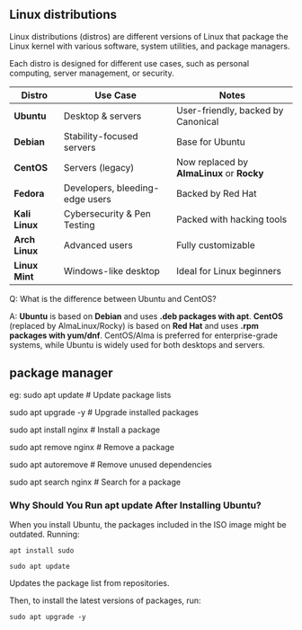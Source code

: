 ## Linux distributions
Linux distributions (distros) are different versions of Linux that package the Linux kernel with various software, system utilities, and package managers.

Each distro is designed for different use cases, such as personal computing, server management, or security.

| Distro         | Use Case                        | Notes                                      |
| -------------- | ------------------------------- | ------------------------------------------ |
| **Ubuntu**     | Desktop & servers               | User-friendly, backed by Canonical         |
| **Debian**     | Stability-focused servers       | Base for Ubuntu                            |
| **CentOS**     | Servers (legacy)                | Now replaced by **AlmaLinux** or **Rocky** |
| **Fedora**     | Developers, bleeding-edge users | Backed by Red Hat                          |
| **Kali Linux** | Cybersecurity & Pen Testing     | Packed with hacking tools                  |
| **Arch Linux** | Advanced users                  | Fully customizable                         |
| **Linux Mint** | Windows-like desktop            | Ideal for Linux beginners                  |


Q: What is the difference between Ubuntu and CentOS?

A: **Ubuntu** is based on **Debian** and uses **.deb packages with apt**. **CentOS** (replaced by AlmaLinux/Rocky) is based on **Red Hat** and uses **.rpm packages with yum/dnf**. CentOS/Alma is preferred for enterprise-grade systems, while Ubuntu is widely used for both desktops and servers.

## package manager 

eg: 
sudo apt update         # Update package lists

sudo apt upgrade -y     # Upgrade installed packages

sudo apt install nginx  # Install a package

sudo apt remove nginx   # Remove a package

sudo apt autoremove     # Remove unused dependencies

sudo apt search nginx   # Search for a package


### Why Should You Run **apt** update After Installing Ubuntu?

When you install Ubuntu, the packages included in the ISO image might be outdated. Running:
```
apt install sudo

sudo apt update
```
Updates the package list from repositories.

Then, to install the latest versions of packages, run:
```
sudo apt upgrade -y
```
